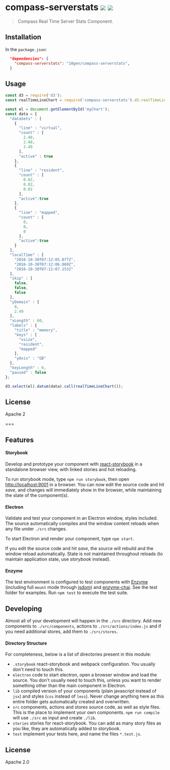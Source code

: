 # compass-serverstats [![][travis_img]][travis_url] [![][npm_img]][npm_url]

> Compass Real Time Server Stats Component.

## Installation

In the `package.json`:

```json
  "dependencies": {
    "compass-serverstats": "10gen/compass-serverstats",
  }
```

## Usage

```js
const d3 = require('d3');
const realTimeLineChart = require('compass-serverstats').d3.realTimeLineChart;

const el = document.getElementById('myChart');
const data = {
  "dataSets" : [
    {
      "line" : "virtual",
      "count" : [
        2.48,
        2.48,
        2.49
      ],
      "active" : true
    },
    {
      "line" : "resident",
      "count" : [
        0.02,
        0.02,
        0.02
      ],
      "active":true
    },
    {
      "line" : "mapped",
      "count" : [
        0,
        0,
        0
      ],
      "active":true
    }
  ],
  "localTime" : [
    "2016-10-30T07:12:05.077Z",
    "2016-10-30T07:12:06.069Z",
    "2016-10-30T07:12:07.153Z"
  ],
  "skip" : [
    false,
    false,
    false
  ],
  "yDomain" : [
    0,
    2.49
  ],
  "xLength" : 60,
  "labels" : {
    "title" : "memory",
    "keys" : [
      "vsize",
      "resident",
      "mapped"
    ],
    "yAxis" : "GB"
  },
  "keyLength" : 6,
  "paused" : false
};

d3.select(el).datum(data).call(realTimeLineChart());
```

## License

Apache 2

===

## Features

#### Storybook

Develop and prototype your component with [react-storybook][react-storybook] in a standalone browser view, with linked stories and hot reloading.

To run storybook mode, type `npm run storybook`, then open
[http://localhost:9001](http://localhost:9001) in a browser. You can now edit the source code and hit _save_, and changes will immediately show in the browser, while maintaining the state of the component(s).

#### Electron

Validate and test your component in an Electron window, styles included. The source automatically compiles and the window content reloads when any file under `./src` changes.

To start Electron and render your component, type `npm start`.

If you edit the source code and hit _save_, the source will rebuild and the window reload automatically. State is not maintained throughout reloads (to maintain application state, use _storybook_ instead).

#### Enzyme

The test environment is configured to test components with [Enzyme][enzyme] (including full `mount` mode through [jsdom][jsdom]) and [enzyme-chai][enzyme-chai]. See the test folder for examples. Run `npm test` to execute the test suite.

## Developing

Almost all of your development will happen in the `./src` directory. Add new components
to `./src/components`, actions to `./src/actions/index.js` and if you need additional stores, add them to `./src/stores`.

#### Directory Structure

For completeness, below is a list of directories present in this module:

- `.storybook` react-storybook and webpack configuration. You usually don't need to touch this.
- `electron` code to start electron, open a browser window and load the source. You don't usually need to touch this, unless you want to render something other than the main component in Electron.
- `lib` compiled version of your components (plain javascript instead of `jsx`) and styles (`css` instead of `less`). Never change anything here as this entire folder gets automatically created and overwritten.
- `src` components, actions and stores source code, as well as style files. This is the place to implement your own components. `npm run compile` will use `./src` as input and create `./lib`.
- `stories` stories for react-storybook. You can add as many story files as you like, they are automatically added to storybook.
- `test` implement your tests here, and name the files `*.test.js`.


## License

Apache 2.0

[travis_img]: https://img.shields.io/travis/mongodb-js/component-template.svg?style=flat-square
[travis_url]: https://travis-ci.com/10gen/compass-serverstats
[npm_img]: https://img.shields.io/npm/v/mongodb-component-template.svg?style=flat-square
[npm_url]: https://www.npmjs.org/package/mongodb-component-template
[react-storybook]: https://github.com/kadirahq/react-storybook
[enzyme]: http://airbnb.io/enzyme/
[enzyme-chai]: https://github.com/producthunt/chai-enzyme
[jsdom]: https://github.com/tmpvar/jsdom
